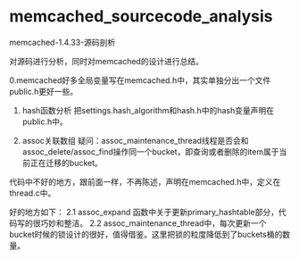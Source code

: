 # memcached_sourcecode_analysis
memcached-1.4.33-源码剖析

对源码进行分析，同时对memcached的设计进行总结。

0.memcached好多全局变量写在memcached.h中，其实单独分出一个文件public.h更好一些。


1. hash函数分析
把settings.hash_algorithm和hash.h中的hash变量声明在public.h中。


2. assoc关联数组
疑问：assoc_maintenance_thread线程是否会和assoc_delete/assoc_find操作同一个bucket，即查询或者删除的item属于当前正在迁移的bucket。

代码中不好的地方，跟前面一样，不再陈述，声明在memcached.h中，定义在thread.c中。

好的地方如下：
2.1 assoc_expand 函数中关于更新primary_hashtable部分，代码写的很巧妙和整洁。
2.2 assoc_maintenance_thread中，每次更新一个bucket时候的锁设计的很好，值得借鉴。这里把锁的粒度降低到了buckets桶的数量。
